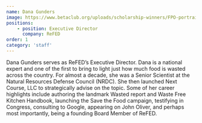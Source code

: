 ```yaml
---
name: Dana Gunders
image: https://www.betaclub.org/uploads/scholarship-winners/FPO-portrait.jpg
positions: 
    - position: Executive Director
      company: ReFED
order: 1
category: 'staff'
---
```

Dana Gunders serves as ReFED’s Executive Director. Dana is a national expert and one of the first to bring to light just how much food is wasted across the country. For almost a decade, she was a Senior Scientist at the Natural Resources Defense Council (NRDC). She then launched Next Course, LLC to strategically advise on the topic. Some of her career highlights include authoring the landmark Wasted report and Waste Free Kitchen Handbook, launching the Save the Food campaign, testifying in Congress, consulting to Google, appearing on John Oliver, and perhaps most importantly, being a founding Board Member of ReFED.